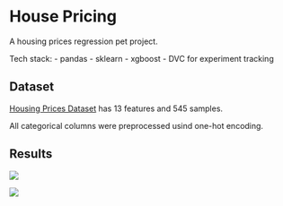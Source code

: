 # House Pricing

A housing prices regression pet project. 

Tech stack:
    - pandas
    - sklearn
    - xgboost
    - DVC for experiment tracking

## Dataset

[Housing Prices Dataset](https://www.kaggle.com/datasets/yasserh/housing-prices-dataset) has 13 features and 545 samples.

All categorical columns were preprocessed usind one-hot encoding.

## Results

![](dvclive/plots/mse.png)

![](dvclive/plots/r2.png)